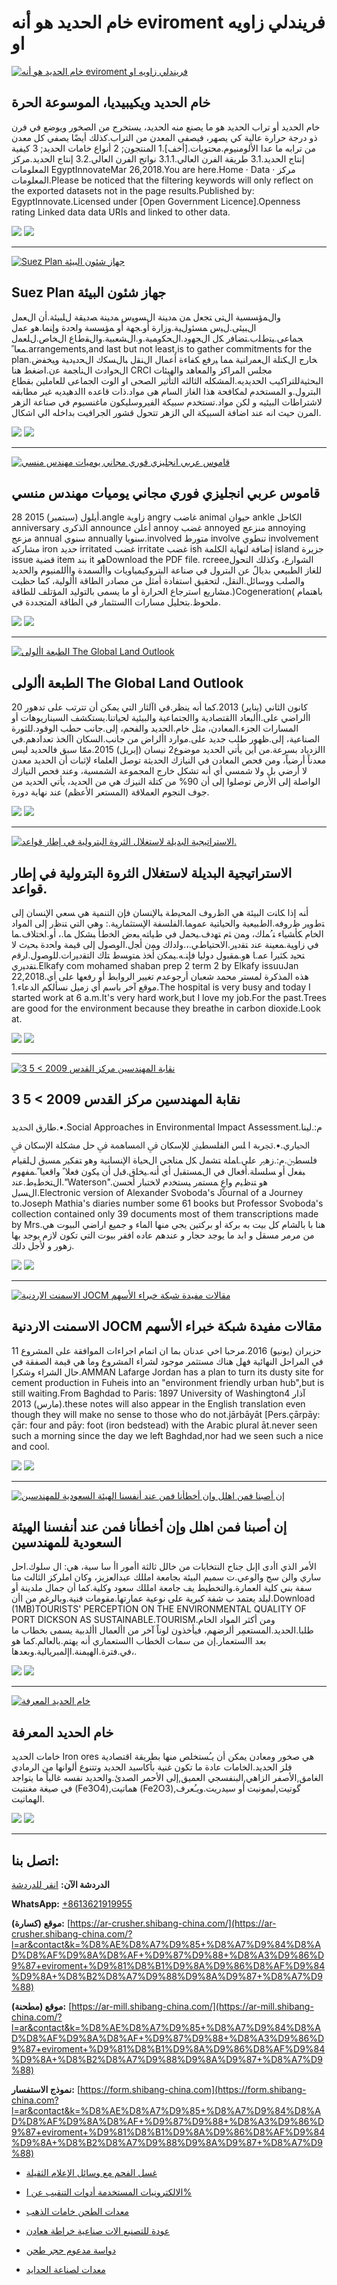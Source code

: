# خام الحديد هو أنه eviroment فريندلي زاويه او

<a href="https://swt.shibang-china.com/?l=ar&img&k=%D8%AE%D8%A7%D9%85+%D8%A7%D9%84%D8%AD%D8%AF%D9%8A%D8%AF+%D9%87%D9%88+%D8%A3%D9%86%D9%87+eviroment+%D9%81%D8%B1%D9%8A%D9%86%D8%AF%D9%84%D9%8A+%D8%B2%D8%A7%D9%88%D9%8A%D9%87+%D8%A7%D9%88" target="_blank">![خام الحديد هو أنه eviroment فريندلي زاويه او](http://static.shibang-china.com/all-800x300/381.jpg)</a>

## خام الحديد ويكيبيديا، الموسوعة الحرة
خام الحديد أو تراب الحديد هو ما يصنع منه الحديد، يستخرج من الصخور ويوضع في فرن ذو درجة حرارة عالية كي يصهر، فيصفى المعدن من التراب.كذلك أيضًا يصفي كل معدن من ترابه ما عدا الألومنيوم.محتويات.[أخف].1 المنتجون; 2 أنواع خامات الحديد; 3 كيفية إنتاج الحديد.3.1 طريقة الفرن العالي.3.1.1 نواتج الفرن العالي.3.2 إنتاج الحديد.مركز المعلومات EgyptInnovateMar 26,2018.You are here.Home &middot; Data &middot; مركز المعلومات.Please be noticed that the filtering keywords will only reflect on the exported datasets not in the page results.Published by: EgyptInnovate.Licensed under [Open Government Licence].Openness rating Linked data data URIs and linked to other data.


<a href="https://whatsapp.shibangsoft.com/WhatsApp.php" target="_blank" title="WhatsApp">![](http://static.shibang-china.com/icon/whatsapp.png)</a> <a href="https://swt.shibang-china.com/?l=ar&icon&k=%D8%AE%D8%A7%D9%85+%D8%A7%D9%84%D8%AD%D8%AF%D9%8A%D8%AF+%D9%87%D9%88+%D8%A3%D9%86%D9%87+eviroment+%D9%81%D8%B1%D9%8A%D9%86%D8%AF%D9%84%D9%8A+%D8%B2%D8%A7%D9%88%D9%8A%D9%87+%D8%A7%D9%88" target="_blank">![](http://static.shibang-china.com/icon/chat-ar.png)</a>

---

<a href="https://swt.shibang-china.com/?l=ar&img&k=%D8%AE%D8%A7%D9%85+%D8%A7%D9%84%D8%AD%D8%AF%D9%8A%D8%AF+%D9%87%D9%88+%D8%A3%D9%86%D9%87+eviroment+%D9%81%D8%B1%D9%8A%D9%86%D8%AF%D9%84%D9%8A+%D8%B2%D8%A7%D9%88%D9%8A%D9%87+%D8%A7%D9%88" target="_blank">![Suez Plan جهاز شئون البيئة](http://static.shibang-china.com/all-800x300/164.jpg)</a>

## Suez Plan جهاز شئون البيئة
ﻭﺍﻝﻤﺅﺴﺴﻴﺔ ﺍﻝﺘﻰ ﺘﺠﻌل ﻤﻥ ﻤﺩﻴﻨﺔ ﺍﻝﺴﻭﻴﺱ ﻤﺩﻴﻨﺔ ﺼﺩﻴﻘﺔ ﻝﻠﺒﻴﺌﺔ.ﺃﻥ ﺍﻝﻌﻤل ﺍﻝﺒﻴﺌﻰ.ﻝﻴﺱ ﻤﺴﺌﻭﻝﻴﺔ.ﻭﺯﺍﺭﺓ ﺃﻭ.ﺠﻬﺔ ﺃﻭ ﻤﺅﺴﺴﺔ ﻭﺍﺤﺩﺓ ﻭﺇﻨﻤﺎ.ﻫﻭ ﻋﻤل ﺠﻤﺎﻋﻰ.ﻴﺘﻁﻠﺏ.ﺘﻀﺎﻓﺭ ﻜل ﺍﻝﺠﻬﻭﺩ.ﺍﻝﺤﻜﻭﻤﻴﺔ.ﻭ.ﺍﻝﺸﻌﺒﻴﺔ.ﻭﺍﻝﻘﻁﺎﻉ ﺍﻝﺨﺎﺹ.ﻝﻠﻌﻤل ﻤﻌﺎﹰ.arrangements,and last but not least,is to gather commitments for the plan.ﺨﺎﺭﺝ ﺍﻝﻜﺘﻠﺔ ﺍﻝﻌﻤﺭﺍﻨﻴﺔ ﻤﻤﺎ ﻴﺭﻓﻊ ﻜﻔﺎﺀﺓ ﺃﻋﻤﺎل ﺍﻝﻨﻘل ﺒﺎﻝﺴﻜﻙ ﺍﻝﺤﺩﻴﺩﻴﺔ ﻭﻴﺨﻔﺽ ﺍﻝﺤﻭﺍﺩﺙ ﺍﻝﻨﺎﺠﻤﺔ ﻋﻥ.اضغط هنا CRCI مجلس المراكز والمعاهد والهيئات البحثيةللتراكيب الحديديه.المشكله الثالثه التأثير الصحى او الوت الجماعى للعاملين بقطاع البترول.و المستخدم لمكافحة هذا الغاز السام هى مواد.ذات قاعده االدهيديه غير مطابقه لاشتراطات البيئيه و لكن مواد.تستخدم سبيكة الفيروسليكون ماغنسيوم في صناعة الزهر المرن حيث انه عند اضافة السبيكة الي الزهر تتحول قشور الجرافيت بداخله الي اشكال.


<a href="https://whatsapp.shibangsoft.com/WhatsApp.php" target="_blank" title="WhatsApp">![](http://static.shibang-china.com/icon/whatsapp.png)</a> <a href="https://swt.shibang-china.com/?l=ar&icon&k=%D8%AE%D8%A7%D9%85+%D8%A7%D9%84%D8%AD%D8%AF%D9%8A%D8%AF+%D9%87%D9%88+%D8%A3%D9%86%D9%87+eviroment+%D9%81%D8%B1%D9%8A%D9%86%D8%AF%D9%84%D9%8A+%D8%B2%D8%A7%D9%88%D9%8A%D9%87+%D8%A7%D9%88" target="_blank">![](http://static.shibang-china.com/icon/chat-ar.png)</a>

---

<a href="https://swt.shibang-china.com/?l=ar&img&k=%D8%AE%D8%A7%D9%85+%D8%A7%D9%84%D8%AD%D8%AF%D9%8A%D8%AF+%D9%87%D9%88+%D8%A3%D9%86%D9%87+eviroment+%D9%81%D8%B1%D9%8A%D9%86%D8%AF%D9%84%D9%8A+%D8%B2%D8%A7%D9%88%D9%8A%D9%87+%D8%A7%D9%88" target="_blank">![قاموس عربي انجليزي فوري مجاني يوميات مهندس منسي](http://static.shibang-china.com/all-800x300/1283.jpg)</a>

## قاموس عربي انجليزي فوري مجاني يوميات مهندس منسي
28 أيلول (سبتمبر) 2015.angle زاوية angry غاضب animal حيوان ankle الكاحل anniversary الذكرى announce أعلن annoy غضب annoyed منزعج annoying مزعج annual سنوي annually سنويا.involved متورط involve تنطوي involvement مشاركة iron حديد irritated غضب irritate غضب ish إضافة لنهاية الكلمة island جزيرة issue قضية item بند it هوDownload the PDF file. rcreeeالشوارع، وكذلك التحول للغاز الطبيعي بديالً عن البترول في صناعة البتروكيمياويات واألسمدة واأللمنيوم والحديد والصلب ووسائل.النقل، لتحقيق استفادة أمثل من مصادر الطاقة األولية، كما حظيت مشاريع استرجاع الحرارة أو ما يسمى بالتوليد المؤتلف للطاقة.)Cogeneration( باهتمام ملحوظ.بتحليل مسارات االستثمار في الطاقة المتجددة في.


<a href="https://whatsapp.shibangsoft.com/WhatsApp.php" target="_blank" title="WhatsApp">![](http://static.shibang-china.com/icon/whatsapp.png)</a> <a href="https://swt.shibang-china.com/?l=ar&icon&k=%D8%AE%D8%A7%D9%85+%D8%A7%D9%84%D8%AD%D8%AF%D9%8A%D8%AF+%D9%87%D9%88+%D8%A3%D9%86%D9%87+eviroment+%D9%81%D8%B1%D9%8A%D9%86%D8%AF%D9%84%D9%8A+%D8%B2%D8%A7%D9%88%D9%8A%D9%87+%D8%A7%D9%88" target="_blank">![](http://static.shibang-china.com/icon/chat-ar.png)</a>

---

<a href="https://swt.shibang-china.com/?l=ar&img&k=%D8%AE%D8%A7%D9%85+%D8%A7%D9%84%D8%AD%D8%AF%D9%8A%D8%AF+%D9%87%D9%88+%D8%A3%D9%86%D9%87+eviroment+%D9%81%D8%B1%D9%8A%D9%86%D8%AF%D9%84%D9%8A+%D8%B2%D8%A7%D9%88%D9%8A%D9%87+%D8%A7%D9%88" target="_blank">![الطبعة األولى The Global Land Outlook](http://static.shibang-china.com/all-800x300/473.jpg)</a>

## الطبعة األولى The Global Land Outlook
20 كانون الثاني (يناير) 2013.كما أنه ينظر.في اآلثار التي يمكن أن تترتب على تدهور األراضي على.األبعاد االقتصادية واالجتماعية والبيئية لحياتنا.يستكشف السيناريوهات أو المسارات الجزء.المعادن، مثل خام.الحديد والفحم، إلى.جانب حطب الوقود.للثورة الصناعية، إلى.ظهور طلب جديد على.موارد األراض من جانب.السكان اآلخذ تعدادهم.في االزدياد بسرعة.من أين يأتي الحديد موضوع2 نيسان (إبريل) 2015.ممّا سبق فالحديد ليس معدناً أرضياً، ومن فحص المعادن في النيازك الحديثة توصل العلماء لإثبات أن الحديد معدن لا أرضي بل ولا شمسي أي أنه تشكل خارج المجموعة الشمسية، وعند فحص النيازك الواصلة إلى الأرض توصلوا إلى أن 90% من كتلة النيزك هي من الحديد، يأتي الحديد من جوف النجوم العملاقة (المستعر الأعظم) عند نهاية دورة.


<a href="https://whatsapp.shibangsoft.com/WhatsApp.php" target="_blank" title="WhatsApp">![](http://static.shibang-china.com/icon/whatsapp.png)</a> <a href="https://swt.shibang-china.com/?l=ar&icon&k=%D8%AE%D8%A7%D9%85+%D8%A7%D9%84%D8%AD%D8%AF%D9%8A%D8%AF+%D9%87%D9%88+%D8%A3%D9%86%D9%87+eviroment+%D9%81%D8%B1%D9%8A%D9%86%D8%AF%D9%84%D9%8A+%D8%B2%D8%A7%D9%88%D9%8A%D9%87+%D8%A7%D9%88" target="_blank">![](http://static.shibang-china.com/icon/chat-ar.png)</a>

---

<a href="https://swt.shibang-china.com/?l=ar&img&k=%D8%AE%D8%A7%D9%85+%D8%A7%D9%84%D8%AD%D8%AF%D9%8A%D8%AF+%D9%87%D9%88+%D8%A3%D9%86%D9%87+eviroment+%D9%81%D8%B1%D9%8A%D9%86%D8%AF%D9%84%D9%8A+%D8%B2%D8%A7%D9%88%D9%8A%D9%87+%D8%A7%D9%88" target="_blank">![الاستراتيجية البديلة لاستغلال الثروة البترولية في إطار قواعد.](http://static.shibang-china.com/all-800x300/508.jpg)</a>

## الاستراتيجية البديلة لاستغلال الثروة البترولية في إطار قواعد.
ﺃﻨﻪ ﺇﺫﺍ ﻜﺎﻨﺕ ﺍﻟﺒﻴﺌﺔ ﻫﻲ ﺍﻟﻅﺭﻭﻑ ﺍﻟﻤﺤﻴﻁﺔ ﺒﺎﻹﻨﺴﺎﻥ ﻓﺈﻥ ﺍﻟﺘﻨﻤﻴﺔ ﻫﻲ ﺴﻌﻲ ﺍﻹﻨﺴﺎﻥ ﺇﻟﻰ ﺘﻁﻭﻴﺭ ﻅﺭﻭﻓﻪ.ﺍﻟﻁﺒﻴﻌﻴﺔ ﻭﺍﻟﺤﻴﺎﺘﻴﺔ ﻋﻤﻭﻤﺎ.ﺍﻟﻔﻠﺴﻔﺔ ﺍﻹﺴﺘﺜﻤﺎﺭﻴﺔ.: ﻭﻫﻲ ﺍﻟﺘﻲ ﺘﻨﻅﺭ ﺇﻟﻰ ﺍﻟﻤﻭﺍﺩ ﺍﻟﺨﺎﻡ ﻜﺄﺸﻴﺎﺀ ﺘﹸﻤﻠﻙ، ﻭﻤﻥ ﺜﻡ ﺘﻬﺩﻑ.ﻴﺤﻤل ﻓﻲ ﻁﻴﺎﺘﻪ ﺒﻌﺽ ﺍﻟﺨﻁﺄ ﺒﺸﻜل ﻤﺎ.، ﺃﻭ.ﺍﺨﺘﻼﻑ.ﻤﺎ ﻓﻲ ﺯﺍﻭﻴﺔ.ﻤﻌﻴﻨﺔ ﻋﻨﺩ ﺘﻘﺩﻴﺭ.ﺍﻻﺤﺘﻴﺎﻁﻲ.،.ﻭﻟﺩﻟﻙ ﻭﻤﻥ ﺃﺠل.ﺍﻟﻭﺼﻭل ﺇﻟﻰ ﻗﻴﻤﺔ ﻭﺍﺤﺩﺓ ﺒﺤﻴﺙ ﻻ ﺘﺤﻴﺩ ﻜﺜﻴﺭﺍ ﻋﻤ.ﺎ ﻫﻭ.ﻤﻘﺒﻭل ﺩﻭﻟﻴﺎ ﻓﺈﻨ.ﻪ.ﻴﻤﻜﻥ ﺃﺨﺫ ﻤﺘﻭﺴﻁ ﺘﻠﻙ ﺍﻟﺘﻘﺩﻴﺭﺍﺕ.ﻟﻠﻭﺼﻭل.ﻟﺭﻗﻡ ﺘﻘﺩﻴﺭﻱ.Elkafy com mohamed shaban prep 2 term 2 by Elkafy issuuJan 22,2018.هذه المذكرة لمستر محمد شعبان أرجوعدم تغيير الروابط أو رفعها على أي موقع آخر باسم أي زميل نسألكم الدعاء.1.The hospital is very busy and today I started work at 6 a.m.It&#39;s very hard work,but I love my job.For the past.Trees are good for the environment because they breathe in carbon dioxide.Look at.


<a href="https://whatsapp.shibangsoft.com/WhatsApp.php" target="_blank" title="WhatsApp">![](http://static.shibang-china.com/icon/whatsapp.png)</a> <a href="https://swt.shibang-china.com/?l=ar&icon&k=%D8%AE%D8%A7%D9%85+%D8%A7%D9%84%D8%AD%D8%AF%D9%8A%D8%AF+%D9%87%D9%88+%D8%A3%D9%86%D9%87+eviroment+%D9%81%D8%B1%D9%8A%D9%86%D8%AF%D9%84%D9%8A+%D8%B2%D8%A7%D9%88%D9%8A%D9%87+%D8%A7%D9%88" target="_blank">![](http://static.shibang-china.com/icon/chat-ar.png)</a>

---

<a href="https://swt.shibang-china.com/?l=ar&img&k=%D8%AE%D8%A7%D9%85+%D8%A7%D9%84%D8%AD%D8%AF%D9%8A%D8%AF+%D9%87%D9%88+%D8%A3%D9%86%D9%87+eviroment+%D9%81%D8%B1%D9%8A%D9%86%D8%AF%D9%84%D9%8A+%D8%B2%D8%A7%D9%88%D9%8A%D9%87+%D8%A7%D9%88" target="_blank">![3 5 &lt; 2009 نقابة المهندسين مركز القدس](http://static.shibang-china.com/all-800x300/580.jpg)</a>

## 3 5 &lt; 2009 نقابة المهندسين مركز القدس
ﻃﺎﺭﻕ ﺍﳊﺪﻳﺪ.•.Social Approaches in Environmental Impact Assessment.ﻡ:.ﻟﻴﻨﺎ ﺍﳊﻴﺎﺭﻱ.•.ﲡﺮﺑﺔ ﺍ ﻠﺲ ﺍﻟﻔﻠﺴﻄﻴﲏ ﻟﻺﺳﻜﺎﻥ ﰲ ﺍﳌﺴﺎﳘﺔ ﰲ ﺣﻞ ﻣﺸﻜﻠﺔ ﺍﻹﺳﻜﺎﻥ ﰲ ﻓﻠﺴﻄﲔ.ﻡ:.ﺯﻫﲑ ﻋﻠﻲ.ﺎﻤﻠﺔ ﺘﺸﻤل ﻜل ﻤﻨﺎﺤﻲ ﺍﻝﺤﻴﺎﺓ ﺍﻹﻨﺴﺎﻨﻴﺔ ﻭﻫﻭ ﺘﻔﻜﻴﺭ ﻤﺴﺒﻕ ﻝﻠﻘﻴﺎﻡ ﺒﻔﻌل ﺃﻭ ﺴﻠﺴﻠﺔ.ﺃﻓﻌﺎل ﻓﻲ ﺍﻝﻤﺴﺘﻘﺒل ﺃﻱ ﺃﻨﻪ.ﻴﺨﻠﻕ.ﻗﺒل ﺃﻥ ﻴﻜﻭﻥ ﻓﻌﻼﹰ ﻭﺍﻗﻌﻴﺎﹰ.ﻤﻔﻬﻭﻡ ﺍﻝﺘﺨﻁﻴﻁ.ﻋﻨﺩ.&quot;Waterson&quot;.ﻫﻭ ﺘﻨﻅﻴﻡ ﻭﺍﻉٍ ﻤﺴﺘﻤﺭ ﻴﺴﺘﺨﺩﻡ ﻻﺨﺘﺒﺎﺭ ﺃﺤﺴﻥ ﺍﻝﺴﺒل.Electronic version of Alexander Svoboda&#39;s Journal of a Journey to.Joseph Mathia&#39;s diaries number some 61 books but Professor Svoboda&#39;s collection contained only 39 documents most of them transcriptions made by Mrs.هنا با بالشام كل بيت به بركة او بركتين يجي منها الماء و جميع اراضي البيوت هي من مرمر مسقل و ابد ما يوجد حجار و عندهم عاده افقر بيوت التي تكون لازم يوجد بها زهور و لأجل دلك.


<a href="https://whatsapp.shibangsoft.com/WhatsApp.php" target="_blank" title="WhatsApp">![](http://static.shibang-china.com/icon/whatsapp.png)</a> <a href="https://swt.shibang-china.com/?l=ar&icon&k=%D8%AE%D8%A7%D9%85+%D8%A7%D9%84%D8%AD%D8%AF%D9%8A%D8%AF+%D9%87%D9%88+%D8%A3%D9%86%D9%87+eviroment+%D9%81%D8%B1%D9%8A%D9%86%D8%AF%D9%84%D9%8A+%D8%B2%D8%A7%D9%88%D9%8A%D9%87+%D8%A7%D9%88" target="_blank">![](http://static.shibang-china.com/icon/chat-ar.png)</a>

---

<a href="https://swt.shibang-china.com/?l=ar&img&k=%D8%AE%D8%A7%D9%85+%D8%A7%D9%84%D8%AD%D8%AF%D9%8A%D8%AF+%D9%87%D9%88+%D8%A3%D9%86%D9%87+eviroment+%D9%81%D8%B1%D9%8A%D9%86%D8%AF%D9%84%D9%8A+%D8%B2%D8%A7%D9%88%D9%8A%D9%87+%D8%A7%D9%88" target="_blank">![الاسمنت الاردنية JOCM مقالات مفيدة شبكة خبراء الأسهم](http://static.shibang-china.com/all-800x300/1239.jpg)</a>

## الاسمنت الاردنية JOCM مقالات مفيدة شبكة خبراء الأسهم
11 حزيران (يونيو) 2016.مرحبا اخي عدنان بما ان اتمام اجراءات الموافقة على المشروع في المراحل النهائية فهل هناك مستثمر موجود لشراء المشروع وما هي قيمة الصفقة في حال الشراء وشكرا.AMMAN Lafarge Jordan has a plan to turn its dusty site for cement production in Fuheis into an &quot;environment friendly urban hub&quot;,but is still waiting.From Baghdad to Paris: 1897 University of Washington4 آذار (مارس) 2013.these notes will also appear in the English translation even though they will make no sense to those who do not.jārbāyāt [Pers.çārpāy: çār: four and pāy: foot (iron bedstead) with the Arabic plural āt.never seen such a morning since the day we left Baghdad,nor had we seen such a nice and cool.


<a href="https://whatsapp.shibangsoft.com/WhatsApp.php" target="_blank" title="WhatsApp">![](http://static.shibang-china.com/icon/whatsapp.png)</a> <a href="https://swt.shibang-china.com/?l=ar&icon&k=%D8%AE%D8%A7%D9%85+%D8%A7%D9%84%D8%AD%D8%AF%D9%8A%D8%AF+%D9%87%D9%88+%D8%A3%D9%86%D9%87+eviroment+%D9%81%D8%B1%D9%8A%D9%86%D8%AF%D9%84%D9%8A+%D8%B2%D8%A7%D9%88%D9%8A%D9%87+%D8%A7%D9%88" target="_blank">![](http://static.shibang-china.com/icon/chat-ar.png)</a>

---

<a href="https://swt.shibang-china.com/?l=ar&img&k=%D8%AE%D8%A7%D9%85+%D8%A7%D9%84%D8%AD%D8%AF%D9%8A%D8%AF+%D9%87%D9%88+%D8%A3%D9%86%D9%87+eviroment+%D9%81%D8%B1%D9%8A%D9%86%D8%AF%D9%84%D9%8A+%D8%B2%D8%A7%D9%88%D9%8A%D9%87+%D8%A7%D9%88" target="_blank">![إن أصبنا فمن اهلل وإن أخطأنا فمن عند أنفسنا الهيئة السعودية للمهندسين](http://static.shibang-china.com/all-800x300/46.jpg)</a>

## إن أصبنا فمن اهلل وإن أخطأنا فمن عند أنفسنا الهيئة السعودية للمهندسين
الأمر الذي اأدى اإىل جناح النتخابات من خالل ثالثة اأمور اأ سا سية، هي: ال سلوك.احل ساري والن سج والوعي.ت سميم البيئة بجامعة امللك عبدالعزيز، وكان املركز الثالث منا سفة بني كلية العمارة.والتخطيط يف جامعة امللك سعود وكلية.كما أن جمال ملدينة أو لبلد يعتمد ب شفة كبرية على نوعية عمارتها.مقومات فنية.وبالرغم من اأن.Download (1MB)TOURISTS&#39; PERCEPTION ON THE ENVIRONMENTAL QUALITY OF PORT DICKSON AS SUSTAINABLE.TOURISM.ومن أكثر المواد الخام طلبا.الحديد.المستعمِر ألرضهم، فيأخذون لوناً آخر من األعمال األدبية يسمى بخطاب ما بعد االستعمار.إن من سمات الخطاب االستعماري أنه يهتم.بالعالم.كما هو في.فترة.الهيمنة.اإلمبريالية.وبعدها،.


<a href="https://whatsapp.shibangsoft.com/WhatsApp.php" target="_blank" title="WhatsApp">![](http://static.shibang-china.com/icon/whatsapp.png)</a> <a href="https://swt.shibang-china.com/?l=ar&icon&k=%D8%AE%D8%A7%D9%85+%D8%A7%D9%84%D8%AD%D8%AF%D9%8A%D8%AF+%D9%87%D9%88+%D8%A3%D9%86%D9%87+eviroment+%D9%81%D8%B1%D9%8A%D9%86%D8%AF%D9%84%D9%8A+%D8%B2%D8%A7%D9%88%D9%8A%D9%87+%D8%A7%D9%88" target="_blank">![](http://static.shibang-china.com/icon/chat-ar.png)</a>

---

<a href="https://swt.shibang-china.com/?l=ar&img&k=%D8%AE%D8%A7%D9%85+%D8%A7%D9%84%D8%AD%D8%AF%D9%8A%D8%AF+%D9%87%D9%88+%D8%A3%D9%86%D9%87+eviroment+%D9%81%D8%B1%D9%8A%D9%86%D8%AF%D9%84%D9%8A+%D8%B2%D8%A7%D9%88%D9%8A%D9%87+%D8%A7%D9%88" target="_blank">![خام الحديد المعرفة](http://static.shibang-china.com/all-800x300/383.jpg)</a>

## خام الحديد المعرفة
خامات الحديد Iron ores هي صخور ومعادن يمكن أن يـُستخلص منها بطريقة اقتصادية فلز الحديد.الخامات عادة ما تكون غنية بأكاسيد الحديد وتتنوع ألوانها من الرمادي الغامق,الأصفر الزاهي,البنفسجي العميق,إلى الأحمر الصدئ.والحديد نفسه غالباً ما يتواجد في صيغة مغنتيت (Fe3O4),هماتيت (Fe2O3),گوتيت,ليمونيت أو سيدريت.ويـُعرف الهماتيت.

<a href="https://whatsapp.shibangsoft.com/WhatsApp.php" target="_blank" title="WhatsApp">![](http://static.shibang-china.com/icon/whatsapp.png)</a> <a href="https://swt.shibang-china.com/?l=ar&icon&k=%D8%AE%D8%A7%D9%85+%D8%A7%D9%84%D8%AD%D8%AF%D9%8A%D8%AF+%D9%87%D9%88+%D8%A3%D9%86%D9%87+eviroment+%D9%81%D8%B1%D9%8A%D9%86%D8%AF%D9%84%D9%8A+%D8%B2%D8%A7%D9%88%D9%8A%D9%87+%D8%A7%D9%88" target="_blank">![](http://static.shibang-china.com/icon/chat-ar.png)</a>

---
## اتصل بنا:

**الدردشة الآن:** [انقر للدردشة](https://swt.shibang-china.com?l=ar&contact&k=%D8%AE%D8%A7%D9%85+%D8%A7%D9%84%D8%AD%D8%AF%D9%8A%D8%AF+%D9%87%D9%88+%D8%A3%D9%86%D9%87+eviroment+%D9%81%D8%B1%D9%8A%D9%86%D8%AF%D9%84%D9%8A+%D8%B2%D8%A7%D9%88%D9%8A%D9%87+%D8%A7%D9%88)

**WhatsApp:**  [+8613621919955](https://whatsapp.shibangsoft.com/WhatsApp.php)

**موقع (كسارة):** [https://ar-crusher.shibang-china.com/](https://ar-crusher.shibang-china.com/?l=ar&contact&k=%D8%AE%D8%A7%D9%85+%D8%A7%D9%84%D8%AD%D8%AF%D9%8A%D8%AF+%D9%87%D9%88+%D8%A3%D9%86%D9%87+eviroment+%D9%81%D8%B1%D9%8A%D9%86%D8%AF%D9%84%D9%8A+%D8%B2%D8%A7%D9%88%D9%8A%D9%87+%D8%A7%D9%88)

**موقع (مطحنة):** [https://ar-mill.shibang-china.com/](https://ar-mill.shibang-china.com/?l=ar&contact&k=%D8%AE%D8%A7%D9%85+%D8%A7%D9%84%D8%AD%D8%AF%D9%8A%D8%AF+%D9%87%D9%88+%D8%A3%D9%86%D9%87+eviroment+%D9%81%D8%B1%D9%8A%D9%86%D8%AF%D9%84%D9%8A+%D8%B2%D8%A7%D9%88%D9%8A%D9%87+%D8%A7%D9%88)

**نموذج الاستفسار:** [https://form.shibang-china.com](https://form.shibang-china.com?l=ar&contact&k=%D8%AE%D8%A7%D9%85+%D8%A7%D9%84%D8%AD%D8%AF%D9%8A%D8%AF+%D9%87%D9%88+%D8%A3%D9%86%D9%87+eviroment+%D9%81%D8%B1%D9%8A%D9%86%D8%AF%D9%84%D9%8A+%D8%B2%D8%A7%D9%88%D9%8A%D9%87+%D8%A7%D9%88)

* [غسل الفحم مع وسائل الإعلام الثقيلة](../25/%D8%BA%D8%B3%D9%84%20%D8%A7%D9%84%D9%81%D8%AD%D9%85%20%D9%85%D8%B9%20%D9%88%D8%B3%D8%A7%D8%A6%D9%84%20%D8%A7%D9%84%D8%A5%D8%B9%D9%84%D8%A7%D9%85%20%D8%A7%D9%84%D8%AB%D9%82%D9%8A%D9%84%D8%A9.md)

* [الالكترونيات المستخدمة أدوات التنقيب عن ا%](../24/%D8%A7%D9%84%D8%A7%D9%84%D9%83%D8%AA%D8%B1%D9%88%D9%86%D9%8A%D8%A7%D8%AA%20%D8%A7%D9%84%D9%85%D8%B3%D8%AA%D8%AE%D8%AF%D9%85%D8%A9%20%D8%A3%D8%AF%D9%88%D8%A7%D8%AA%20%D8%A7%D9%84%D8%AA%D9%86%D9%82%D9%8A%D8%A8%20%D8%B9%D9%86%20%D8%A7%25.md)

* [معدات الطحن خامات الذهب](../23/%D9%85%D8%B9%D8%AF%D8%A7%D8%AA%20%D8%A7%D9%84%D8%B7%D8%AD%D9%86%20%D8%AE%D8%A7%D9%85%D8%A7%D8%AA%20%D8%A7%D9%84%D8%B0%D9%87%D8%A8.md)

* [عودة للتصنيع الات صناعية خراطة هعادن](../22/%D8%B9%D9%88%D8%AF%D8%A9%20%D9%84%D9%84%D8%AA%D8%B5%D9%86%D9%8A%D8%B9%20%D8%A7%D9%84%D8%A7%D8%AA%20%D8%B5%D9%86%D8%A7%D8%B9%D9%8A%D8%A9%20%D8%AE%D8%B1%D8%A7%D8%B7%D8%A9%20%D9%87%D8%B9%D8%A7%D8%AF%D9%86.md)

* [دواسة مدعوم حجر طحن](../21/%D8%AF%D9%88%D8%A7%D8%B3%D8%A9%20%D9%85%D8%AF%D8%B9%D9%88%D9%85%20%D8%AD%D8%AC%D8%B1%20%D8%B7%D8%AD%D9%86.md)

* [معدات لصناعة الحدايد](../21/%D9%85%D8%B9%D8%AF%D8%A7%D8%AA%20%D9%84%D8%B5%D9%86%D8%A7%D8%B9%D8%A9%20%D8%A7%D9%84%D8%AD%D8%AF%D8%A7%D9%8A%D8%AF.md)